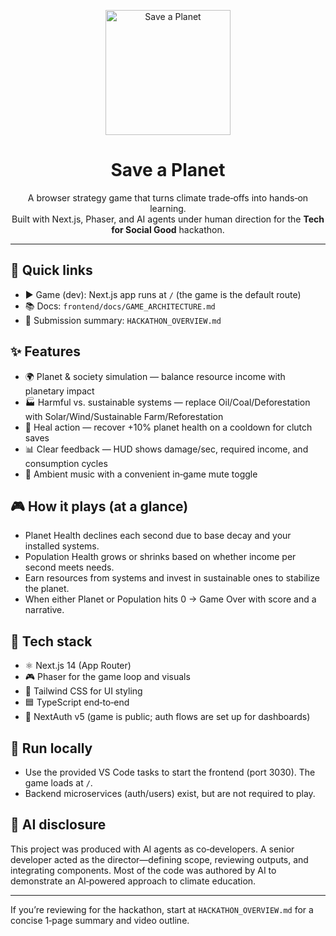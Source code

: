<p align="center">
	<img src="https://save-a-planet.vercel.app/game/logo.png" alt="Save a Planet" width="200" />
</p>

<h1 align="center">Save a Planet</h1>

<p align="center">
	A browser strategy game that turns climate trade‑offs into hands‑on learning.
	<br/>
	Built with Next.js, Phaser, and AI agents under human direction for the <strong>Tech for Social Good</strong> hackathon.
</p>

---

## 🔗 Quick links
- ▶ Game (dev): Next.js app runs at `/` (the game is the default route)
- 📚 Docs: `frontend/docs/GAME_ARCHITECTURE.md`
- 📝 Submission summary: `HACKATHON_OVERVIEW.md`

## ✨ Features
- 🌍 Planet & society simulation — balance resource income with planetary impact
- 🏭 Harmful vs. sustainable systems — replace Oil/Coal/Deforestation with Solar/Wind/Sustainable Farm/Reforestation
- 💖 Heal action — recover +10% planet health on a cooldown for clutch saves
- 📊 Clear feedback — HUD shows damage/sec, required income, and consumption cycles
- 🎵 Ambient music with a convenient in‑game mute toggle

## 🎮 How it plays (at a glance)
- Planet Health declines each second due to base decay and your installed systems.
- Population Health grows or shrinks based on whether income per second meets needs.
- Earn resources from systems and invest in sustainable ones to stabilize the planet.
- When either Planet or Population hits 0 → Game Over with score and a narrative.

## 🧰 Tech stack
- ⚛️ Next.js 14 (App Router)
- 🎮 Phaser for the game loop and visuals
- 🎨 Tailwind CSS for UI styling
- 🟦 TypeScript end‑to‑end
- 🔐 NextAuth v5 (game is public; auth flows are set up for dashboards)

## 🚀 Run locally
- Use the provided VS Code tasks to start the frontend (port 3030). The game loads at `/`.
- Backend microservices (auth/users) exist, but are not required to play.

## 🤖 AI disclosure
This project was produced with AI agents as co‑developers. A senior developer acted as the director—defining scope, reviewing outputs, and integrating components. Most of the code was authored by AI to demonstrate an AI‑powered approach to climate education.

---

If you’re reviewing for the hackathon, start at `HACKATHON_OVERVIEW.md` for a concise 1‑page summary and video outline.
